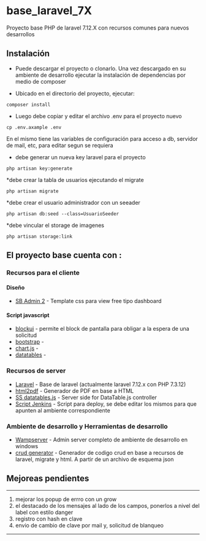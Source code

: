 # base_laravel_7X
Proyecto base PHP de laravel 7.12.X con recursos comunes para nuevos desarrollos

## Instalación
* Puede descargar el proyecto o clonarlo.
Una vez descargado en su ambiente de desarrollo ejecutar la instalación de dependencias por medio de composer

* Ubicado en el directorio del proyecto, ejecutar:
```
composer install
```
* Luego debe copiar y editar el archivo .env para el proyecto nuevo
```
cp .env.axample .env
```
En el mismo tiene las variables de configuración para acceso a db, servidor de mail, etc, para editar segun se requiera

* debe generar un nueva key laravel para el proyecto
```
php artisan key:generate
```

*debe crear la tabla de usuarios ejecutando el migrate
```
php artisan migrate
```

*debe crear el usuario administrador con un seeader
```
php artisan db:seed --class=UsuarioSeeder
```
*debe vincular el storage de imagenes
```
php artisan storage:link
```

## El proyecto base cuenta con :

### Recursos para el cliente
#### Diseño
* [SB Admin 2](https://startbootstrap.com/themes/sb-admin-2/) - Template css para view free tipo dashboard
#### Script javascript
* [blockui](http://malsup.com/jquery/block/) - permite el block de pantalla para obligar a la espera de una solicitud
* [bootstrap](https://getbootstrap.com/) - 
* [chart.js](https://www.chartjs.org/) -
* [datatables](https://datatables.net/) - 


### Recursos de server
* [Laravel](https://laravel.com/) -	Base de laravel (actualmente laravel 7.12.x con PHP 7.3.12)
* [html2pdf](https://github.com/spipu/html2pdf) - Generador de PDF en base a HTML
* [SS datatables.js](https://github.com/yajra/laravel-datatables) - Server side for DataTable.js controller 		
* [Script Jenkins](http://jenkins.grupobasa.com.ar/) - Script para deploy, se debe editar los mismos para que apunten al ambiente correspondiente

### Ambiente de desarrollo y Herramientas de desarrollo
* [Wampserver](http://wampserver.aviatechno.net/) -	Admin server completo de ambiente de desarrollo en windows
* [crud generator](https://github.com/appzcoder/crud-generator/tree/master/doc#readme) - Generador de codigo crud en base a recursos de laravel, migrate y html. A partir de un archivo de esquema json


## Mejoreas pendientes

******
1. mejorar los popup de errro con un grow
2. el destacado de los mensajes al lado de los campos, ponerlos a nivel del label con estilo danger
3. registro con hash en clave
4. envio de cambio de clave por mail y, solicitud de blanqueo
******
